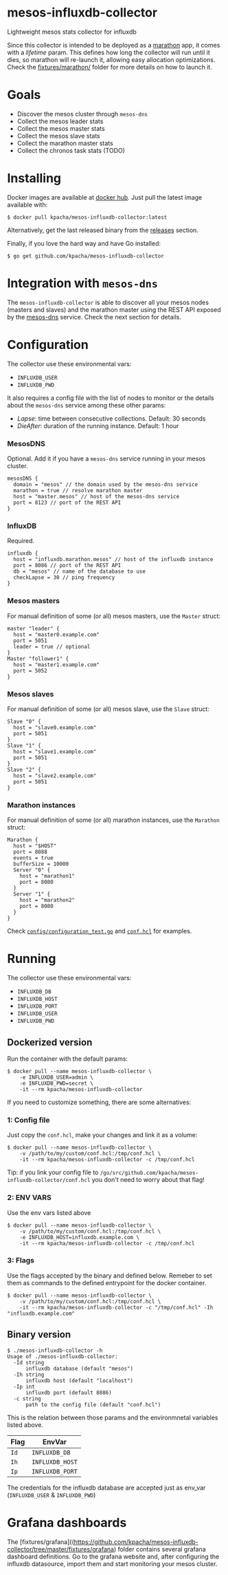 mesos-influxdb-collector
=====

Lightweight mesos stats collector for influxdb

Since this collector is intended to be deployed as a [marathon](https://mesosphere.github.io/marathon) app, it comes with a *lifetime* param. This defines how long the collector will run until it dies, so marathon will re-launch it, allowing easy allocation optimizations. Check the [fixtures/marathon/](https://github.com/kpacha/mesos-influxdb-collector/tree/master/fixtures/marathon) folder for more details on how to launch it.

# Goals

+ Discover the mesos cluster through `mesos-dns`
+ Collect the mesos leader stats
+ Collect the mesos master stats
+ Collect the mesos slave stats
+ Collect the marathon master stats
+ Collect the chronos task stats (TODO)

# Installing

Docker images are available at [docker hub](https://hub.docker.com/r/kpacha/mesos-influxdb-collector). Just pull the latest image available with:

```
$ docker pull kpacha/mesos-influxdb-collector:latest
```

Alternatively, get the last released binary from the [releases](https://github.com/kpacha/mesos-influxdb-collector/releases) section.


Finally, if you love the hard way and have Go installed:

```
$ go get github.com/kpacha/mesos-influxdb-collector
```

# Integration with `mesos-dns`

The `mesos-influxdb-collector` is able to discover all your mesos nodes (masters and slaves) and the marathon master using the REST API exposed by the [mesos-dns](http://mesosphere.github.io/mesos-dns/) service. Check the next section for details.

# Configuration

The collector use these environmental vars:

+ `INFLUXDB_USER`
+ `INFLUXDB_PWD`

It also requires a config file with the list of nodes to monitor or the details about the `mesos-dns` service among these other params:

+ *Lapse*: time between consecutive collections. Default: 30 seconds
+ *DieAfter*: duration of the running instance. Default: 1 hour

### MesosDNS

Optional. Add it if you have a `mesos-dns` service running in your mesos cluster.

```
mesosDNS {
  domain = "mesos" // the domain used by the mesos-dns service
  marathon = true // resolve marathon master
  host = "master.mesos" // host of the mesos-dns service
  port = 8123 // port of the REST API
}
```

### InfluxDB

Required.

```
influxdb {
  host = "influxdb.marathon.mesos" // host of the influxdb instance
  port = 8086 // port of the REST API
  db = "mesos" // name of the database to use
  checkLapse = 30 // ping frequency
}
```

### Mesos masters

For manual definition of some (or all) mesos masters, use the `Master` struct:

```
master "leader" {
  host = "master0.example.com"
  port = 5051
  leader = true // optional
}
Master "follower1" {
  host = "master1.example.com"
  port = 5052
}
```

### Mesos slaves

For manual definition of some (or all) mesos slave, use the `Slave` struct:

```
Slave "0" {
  host = "slave0.example.com"
  port = 5051
}
Slave "1" {
  host = "slave1.example.com"
  port = 5051
}
Slave "2" {
  host = "slave2.example.com"
  port = 5051
}
```

### Marathon instances

For manual definition of some (or all) marathon instances, use the `Marathon` struct:

```
Marathon {
  host = "$HOST"
  port = 8088
  events = true
  bufferSize = 10000
  Server "0" {
    host = "marathon1"
    port = 8080
  }
  Server "1" {
    host = "marathon2"
    port = 8080
  }
}
```

Check [`config/configuration_test.go`](https://github.com/kpacha/mesos-influxdb-collector/blob/master/config/configuration_test.go) and [`conf.hcl`](https://github.com/kpacha/mesos-influxdb-collector/blob/master/conf.hcl) for examples.

# Running

The collector use these environmental vars:

+ `INFLUXDB_DB`
+ `INFLUXDB_HOST`
+ `INFLUXDB_PORT`
+ `INFLUXDB_USER`
+ `INFLUXDB_PWD`

## Dockerized version

Run the container with the default params:

```
$ docker pull --name mesos-influxdb-collector \
    -e INFLUXDB_USER=admin \
    -e INFLUXDB_PWD=secret \
    -it --rm kpacha/mesos-influxdb-collector
```

If you need to customize something, there are some alternatives:

### 1: Config file

Just copy the `conf.hcl`, make your changes and link it as a volume:

```
$ docker pull --name mesos-influxdb-collector \
    -v /path/to/my/custom/conf.hcl:/tmp/conf.hcl \
    -it --rm kpacha/mesos-influxdb-collector -c /tmp/conf.hcl
```

Tip: if you link your config file to `/go/src/github.com/kpacha/mesos-influxdb-collector/conf.hcl` you don't need to worry about that flag!

### 2: ENV VARS

Use the env vars listed above

```
$ docker pull --name mesos-influxdb-collector \
    -v /path/to/my/custom/conf.hcl:/tmp/conf.hcl \
    -e INFLUXDB_HOST=influxdb.example.com \
    -it --rm kpacha/mesos-influxdb-collector -c /tmp/conf.hcl
```

### 3: Flags

Use the flags accepted by the binary and defined below. Remeber to set them as commands to the defined entrypoint for the docker container.

```
$ docker pull --name mesos-influxdb-collector \
    -v /path/to/my/custom/conf.hcl:/tmp/conf.hcl \
    -it --rm kpacha/mesos-influxdb-collector -c "/tmp/conf.hcl" -Ih "influxdb.example.com"
```

## Binary version

```
$ ./mesos-influxdb-collector -h
Usage of ./mesos-influxdb-collector:
  -Id string
      influxdb database (default "mesos")
  -Ih string
      influxdb host (default "localhost")
  -Ip int
      influxdb port (default 8086)
  -c string
      path to the config file (default "conf.hcl")
```

This is the relation between those params and the environmnetal variables listed above.

Flag  | EnvVar
----  | ------
`Id`  | `INFLUXDB_DB`
`Ih`  | `INFLUXDB_HOST`
`Ip`  | `INFLUXDB_PORT`

The credentials for the influxdb database are accepted just as env_var (`INFLUXDB_USER` & `INFLUXDB_PWD`)

# Grafana dashboards

The [fixtures/grafana]((https://github.com/kpacha/mesos-influxdb-collector/tree/master/fixtures/grafana) folder contains several grafana dashboard definitions. Go to the grafana website and, after configuring the influxdb datasource, import them and start monitoring your mesos cluster.
